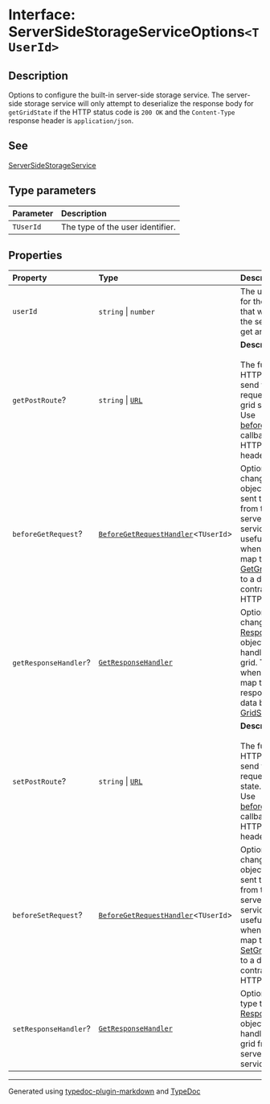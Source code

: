 # Interface: ServerSideStorageServiceOptions`<TUserId>`

## Description

Options to configure the built-in server-side storage service.
The server-side storage service will only attempt to deserialize the response body for `getGridState`
if the HTTP status code is `200 OK` and the `Content-Type` response header is `application/json`.

## See

[ServerSideStorageService](../classes/ServerSideStorageService.md)

## Type parameters

| Parameter | Description |
| :------ | :------ |
| `TUserId` | The type of the user identifier. |

## Properties

| Property | Type | Description |
| :------ | :------ | :------ |
| `userId` | `string` \| `number` | The unique identifier for the current user that will be sent to the server with the get and set requests. |
| `getPostRoute`? | `string` \| [`URL`]( https://developer.mozilla.org/en-US/docs/Web/API/URL ) | **Description**<br /><br />The full HTTP/HTTPS url to send the POST request to retrieve grid state.<br />Use [beforeGetRequest](ServerSideStorageServiceOptions.md) callback to alter the HTTP verb or headers. |
| `beforeGetRequest`? | [`BeforeGetRequestHandler`](../type-aliases/BeforeGetRequestHandler.md)\<`TUserId`\> | Optional callback to change the [Request](https://developer.mozilla.org/docs/Web/API/Request)<br />object before it is sent to the server from the built-in server side storage service. This is useful<br />when you need to map the [GetGridStateRequest](GetGridStateRequest.md) to a different data contract or alter the HTTP verb/headers. |
| `getResponseHandler`? | [`GetResponseHandler`](../type-aliases/GetResponseHandler.md) | Optional callback to change the [Response](https://developer.mozilla.org/docs/Web/API/Response)<br />object before it is handled by the data grid. This is useful when you need to map the servers response<br />data back to [GridState](GridState.md). |
| `setPostRoute`? | `string` \| [`URL`]( https://developer.mozilla.org/en-US/docs/Web/API/URL ) | **Description**<br /><br />The full HTTP/HTTPS url to send the POST request to save grid state.<br />Use [beforeSetRequest](ServerSideStorageServiceOptions.md) callback to alter the HTTP verb or headers. |
| `beforeSetRequest`? | [`BeforeGetRequestHandler`](../type-aliases/BeforeGetRequestHandler.md)\<`TUserId`\> | Optional callback to change the [Request](https://developer.mozilla.org/docs/Web/API/Request)<br />object before it is sent to the server from the built-in server side storage service. This is useful<br />when you need to map the [SetGridStateRequest](SetGridStateRequest.md) to a different data contract or alter the HTTP verb/headers. |
| `setResponseHandler`? | [`GetResponseHandler`](../type-aliases/GetResponseHandler.md) | Optional callback type to change the [Response](https://developer.mozilla.org/docs/Web/API/Response)<br />object before it is handled by the data grid from the built-in server side data service. |

***

Generated using [typedoc-plugin-markdown](https://www.npmjs.com/package/typedoc-plugin-markdown) and [TypeDoc](https://typedoc.org/)
